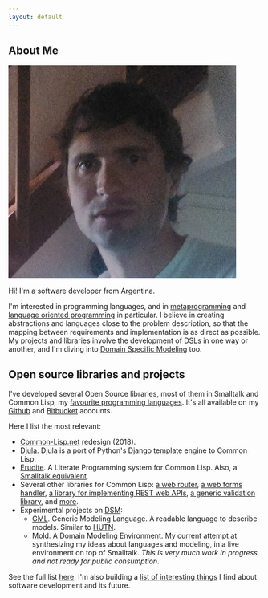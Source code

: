 ```yaml
---
layout: default
---
```


## About Me

<img class="profile-picture" src="face.png">

Hi! I'm a software developer from Argentina.

I'm interested in programming languages, and in [metaprogramming](https://en.wikipedia.org/wiki/Metaprogramming) and [language oriented programming](https://en.wikipedia.org/wiki/Language-oriented_programming) in particular. I believe in creating abstractions and languages close to the problem description, so that the mapping between requirements and implementation is as direct as possible. My projects and libraries involve the development of [DSLs](https://en.wikipedia.org/wiki/Domain-specific_language) in one way or another, and I'm diving into [Domain Specific Modeling](https://en.wikipedia.org/wiki/Domain-specific_modeling) too.

## Open source libraries and projects

I've developed several Open Source libraries, most of them in Smalltalk and Common Lisp, my [favourite programming languages](/favourite). It's all available on my [Github](https://github.com/mmontone) and [Bitbucket](https://bitbucket.org/mmontone) accounts.

Here I list the most relevant:

* [Common-Lisp.net](http://common-lisp.net) redesign (2018).
* [Djula](https://github.com/mmontone/djula). Djula is a port of Python's Django template engine to Common Lisp.
* [Erudite](https://github.com/mmontone/erudite). A Literate Programming system for Common Lisp. Also, a [Smalltalk equivalent](https://bitbucket.org/mmontone/cuis-smalltalk-erudite).
* Several other libraries for Common Lisp: [a web router](https://github.com/mmontone/easy-routes), [a web forms handler](https://github.com/mmontone/cl-forms), [a library for implementing REST web APIs](https://github.com/mmontone/rest-server), [a generic validation library](https://github.com/mmontone/clavier), and [more](https://github.com/mmontone?utf8=%E2%9C%93&tab=repositories&q=&type=&language=common+lisp). 
* Experimental projects on [DSM](https://en.wikipedia.org/wiki/Domain-specific_modeling):
   - [GML](https://bitbucket.org/mmontone/gml). Generic Modeling Language. A readable language to describe models. Similar to [HUTN](https://www.eclipse.org/epsilon/doc/hutn/).
   - [Mold](https://bitbucket.org/mmontone/mold). A Domain Modeling Environment. My current attempt at synthesizing my ideas about languages and modeling, in a live environment on top of Smalltalk. *This is very much work in progress and not ready for public consumption*.

See the full list [here](/software). I'm also building a [list of interesting things](/links) I find about software development and its future.
